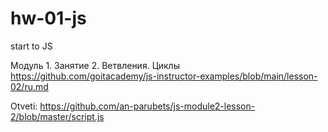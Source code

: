 # hw-01-js
 start to JS


Модуль 1. Занятие 2. Ветвления. Циклы
https://github.com/goitacademy/js-instructor-examples/blob/main/lesson-02/ru.md

Otveti:
https://github.com/an-parubets/js-module2-lesson-2/blob/master/script.js

